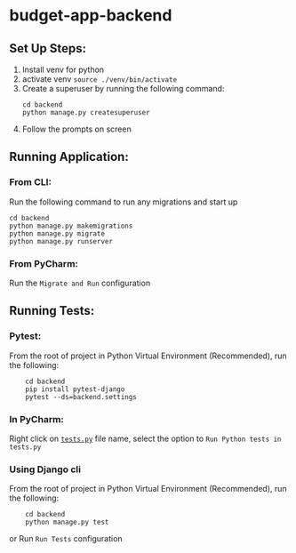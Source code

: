 # budget-app-backend

## Set Up Steps:
1. Install venv for python
2. activate venv `source ./venv/bin/activate`
3. Create a superuser by running the following command: 
    ```
    cd backend
    python manage.py createsuperuser
    ```
4. Follow the prompts on screen


## Running Application:

### From CLI:
Run the following command to run any migrations and start up
```
cd backend
python manage.py makemigrations
python manage.py migrate
python manage.py runserver
```

### From PyCharm: 
Run the `Migrate and Run` configuration


## Running Tests:

### Pytest:
From the root of project in Python Virtual Environment (Recommended),
run the following:

```
    cd backend
    pip install pytest-django
    pytest --ds=backend.settings
```

### In PyCharm:
Right click on [`tests.py`](./backend/accounts/tests.py) file name,
select the option to `Run Python tests in tests.py`


### Using Django cli
From the root of project in Python Virtual Environment (Recommended),
run the following:

```
    cd backend
    python manage.py test
```
or Run `Run Tests` configuration